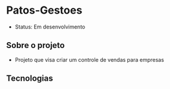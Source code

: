 # Patos-Gestoes

+ Status: Em desenvolvimento

## Sobre o projeto

+ Projeto que visa criar um controle de vendas para empresas

## Tecnologias